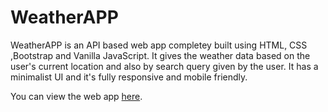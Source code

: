 # WeatherAPP
WeatherAPP is an API based web app completey built using HTML, CSS ,Bootstrap and Vanilla JavaScript.
It gives the weather data based on the user's current location and also by search query given by the user.
It has a minimalist UI and it's fully responsive and mobile friendly.

You can view the web app [here](https://code-reaper08.github.io/WeatherAPP/).
